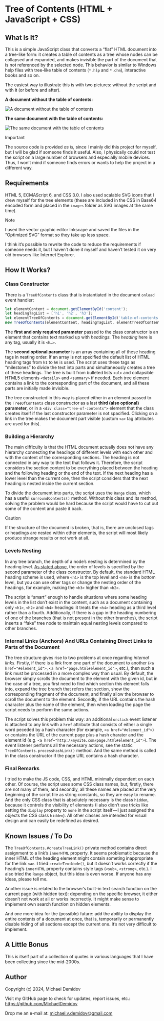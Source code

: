 Tree of Contents (HTML + JavaScript + CSS)
==========================================

What Is It?
-----------

This is a simple JavaScript class that converts a “flat” HTML document into a tree-like form: it creates a table of contents as a tree whose nodes can be collapsed and expanded, and makes invisible the part of the document that is not referenced by the selected node. This behavior is similar to Windows help files with tree-like table of contents (`*.hlp` and `*.chm`), interactive books and so on.

The easiest way to illustrate this is with two pictures: without the script and with it (or before and after).

**A document without the table of contents:**

![A document without the table of contents](images/no_toc.jpg)

**The same document with the table of contents:**

![The same document with the table of contents](images/toc.jpg)

> [!IMPORTANT]
> The source code is provided *as is,* since I mainly did this project for myself, but I will be glad if someone finds it useful. Also, I physically could not test the script on a large number of browsers and especially mobile devices. Thus, I won’t mind if someone finds errors or wants to help the project in a different way.

Requirements
------------

HTML 5, ECMAScript 6, and CSS 3.0. I also used scalable SVG icons that I drew myself for the tree elements (these are included in the CSS in Base64 encoded form and placed in the `images` folder as SVG images at the same time).

> [!NOTE]
> I used the vector graphic editor Inkscape and saved the files in the “Optimized SVG” format so they take up less space.

I think it’s possible to rewrite the code to reduce the requirements if someone needs it, but I haven’t done it myself and haven’t tested it on very old browsers like Internet Explorer.

How It Works?
-------------

### Class Constructor

There is a `TreeOfContents` class that is instantiated in the document `onload` event handler:

```JavaScript
let elementContent = document.getElementById('content');
let headingTagList = ['h1', 'h2', 'h3'];
let elementTreeOfContents = document.getElementById('table-of-contents');
new TreeOfContents(elementContent, headingTagList, elementTreeOfContents);
```

The **first and only required parameter** passed to the class constructor is an element that contains text marked up with *headings.* The *heading* here is any tag, usually it is `<h…>`.

The **second optional parameter** is an array containing all of these heading tags in nesting order. If an array is not specified the default list of HTML heading tags from `h1` to `h6` is used. The script uses these tags as “milestones” to divide the text into parts and simultaneously creates a tree of these headings. The tree is built from bulleted lists `<ul>` and collapsible HTML5 elements `<details>` and `<summary>` if needed. Each tree element contains a link to the corresponding part of the document, and all these parts are initially made invisible.

The tree constructed in this way is placed either in an element passed to the `TreeOfContents` class constructor as a last **third (also optional) parameter,** or in a `<div class="tree-of-contents">` element that the class creates itself if the last constructor parameter is not spacified. Clicking on a link in the tree makes the document part visible (custom `<a>` tag attributes are used for this).

### Building a Hierarchy

The main difficulty is that the HTML document actually does not have any hierarchy connecting the headings of different levels with each other and with the content of the corresponding sections. The heading is not connected in any way to the text that follows it. Therefore, the script considers the section content to be everything placed between the heading and the following heading or the end of the text. If the next heading has a lower level than the current one, then the script considers that the next heading is nested inside the current section.

To divide the document into parts, the script uses the `Range` class, which has a useful `surroundContents()` method. Without this class and its method, solving the problem would be hard because the script would have to cut out some of the content and paste it back.

> [!CAUTION]
> If the structure of the document is broken, that is, there are unclosed tags or headings are nested within other elements, the script will most likely produce strange results or not work at all.

### Levels Nesting

In any tree branch, the depth of a node’s nesting is determined by the heading level. [As stated above](#class-constructor), the order of levels is specified by the second parameter of the class constructor. By default, the standard HTML heading scheme is used, where `<h1>` is the top level and `<h6>` is the bottom level, but you can use other tags or change the nesting order of the headings, for example, making the `<h3>` higher than `<h2>`.

The script is “smart” enough to handle situations where some heading levels in the list don’t exist in the content, such as a document containing only `<h1>`, `<h2>` and `<h4>` headings: it treats the `<h4>` heading as a third level rather than a fourth. Additionally, if there is a gap in the heading numbering of one of the branches (that is not present in the other branches), the script inserts a “fake” tree node to maintain equal nesting levels compared to other branches.

### Internal Links (Anchors) And URLs Containing Direct Links to Parts of the Document

The tree structure gives rise to two problems at once regarding *internal links.* Firstly, if there is a link from one part of the document to another (`<a href="#element_id">`, `<a href="page.html#element_id">`, etc.), then such a link must be processed in a more complex way than usual. By default, the browser simply scrolls the document to the element with the given id, but in the case of a tree, you first need to find which section this element falls into, expand the tree branch that refers that section, show the corresponding fragment of the document, and finally allow the browser to scroll the document to the element. Secondly, if the URL contains the hash character plus the name of the element, then when loading the page the script needs to perform the same actions.

The script solves this problem this way: an additional `onclick` event listener is attached to any link with a `href` attribute that consists of either a single word peceded by a hash character (for example, `<a href="#element_id">`) or contains the URL of the current page plus a hash charater and the element id (e.g. `<a href="http://mysite.com/page.html#element_id">`). The event listener performs all the necessary actions, see the static `TreeOfContents.processHashLink()` method. And the same method is called in the class constructor if the page URL contains a hash character.

### Final Remarks

I tried to make the JS code, CSS, and HTML minimally dependent on each other. Of course, the script uses some CSS class names, but, firstly, there are not many of them, and secondly, all these names are placed at the very beginning of the script file as string constants, so they are easy to rename. And the only CSS class that is absolutely necessary is the class `hidden`, because it controls the visibility of elements (I also didn’t use tricks like setting the `display` property to `none` in the script itself — I just assigned the objects the CSS class `hidden`). All other classes are intended for visual design and can easily be redefined as desired.

Known Issues / To Do
--------------------

The `TreeOfContents.#createTreeLink()` private method contains direct assignment to a link’s `innerHTML` property. It seems problematic because the inner HTML of the heading element might contain someting inappropriate for the link `<a>`. I tried `createTextNode()`, but it doesn’t works correctly if the heading’s `innerHTML` property contains style tags (`<sub>`, `<strong>`, etc.). I also tried the `Range` object, but this idea is even worse. If anyone has any ideas, please tell me.

Another issue is related to the browser’s built-in text search function on the current page (with hidden text): depending on the specific browser, it either doesn’t not work at all or works incorrectly. It might make sense to implement own search function on hidden elements.

And one more idea for the (possible) future: add the ability to display the entire contents of a document at once, that is, temporarily or permanently disable hiding of all sections except the current one. It’s not very difficult to implement.

A Little Bonus
--------------

This is itself part of a collection of quotes in various languages that I have been collecting since the mid-2000s.

Author
------
Copyright (c) 2024, Michael Demidov

Visit my GitHub page to check for updates, report issues, etc.: https://github.com/MichaelDemidov

Drop me an e-mail at: michael.v.demidov@gmail.com
